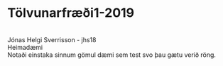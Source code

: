 # Tölvunarfræði1-2019
<br>Jónas Helgi Sverrisson - jhs18
<br>Heimadæmi
<br> Notaði einstaka sinnum gömul dæmi sem test svo þau gætu verið röng.
